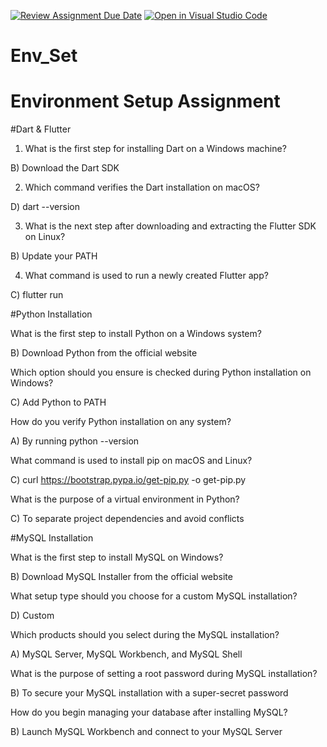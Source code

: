 [![Review Assignment Due Date](https://classroom.github.com/assets/deadline-readme-button-22041afd0340ce965d47ae6ef1cefeee28c7c493a6346c4f15d667ab976d596c.svg)](https://classroom.github.com/a/vnsr1XuU)
[![Open in Visual Studio Code](https://classroom.github.com/assets/open-in-vscode-2e0aaae1b6195c2367325f4f02e2d04e9abb55f0b24a779b69b11b9e10269abc.svg)](https://classroom.github.com/online_ide?assignment_repo_id=15768927&assignment_repo_type=AssignmentRepo)
# Env_Set

# Environment Setup Assignment
#Dart & Flutter

1. What is the first step for installing Dart on a Windows machine?

B) Download the Dart SDK


2. Which command verifies the Dart installation on macOS?


D) dart --version


3. What is the next step after downloading and extracting the Flutter SDK on Linux?


B) Update your PATH



4. What command is used to run a newly created Flutter app?


C) flutter run



#Python Installation

What is the first step to install Python on a Windows system?


B) Download Python from the official website


Which option should you ensure is checked during Python installation on Windows?


C) Add Python to PATH


How do you verify Python installation on any system?

A) By running python --version


What command is used to install pip on macOS and Linux?

C) curl https://bootstrap.pypa.io/get-pip.py -o get-pip.py


What is the purpose of a virtual environment in Python?

C) To separate project dependencies and avoid conflicts


#MySQL Installation

What is the first step to install MySQL on Windows?


B) Download MySQL Installer from the official website

What setup type should you choose for a custom MySQL installation?


D) Custom

Which products should you select during the MySQL installation?

A) MySQL Server, MySQL Workbench, and MySQL Shell


What is the purpose of setting a root password during MySQL installation?


B) To secure your MySQL installation with a super-secret password


How do you begin managing your database after installing MySQL?


B) Launch MySQL Workbench and connect to your MySQL Server

